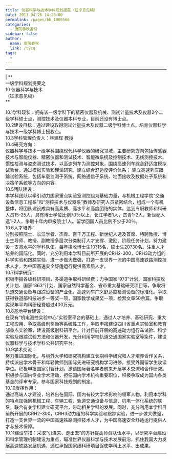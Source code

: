 ```yaml
---
title: 仪器科学与技术学科规划提要（征求意见稿）
date: 2011-04-26 14:26:00
permalink: /pages/bb_1000566
categories: 
  - 唐院春秋备份
sidebar: false
author: 
  name: 唐院春秋
  link: /tycq
tags: 
  - 
---
```


* * *

  
|  **  
一级学科规划提要之  
10 仪器科学与技术  
（征求意见稿）  
**  
  
10.1学科现状：拥有该一级学科下的精密仪器及机械、测试计量技术及仪器2个二级学科硕士点，测控技术及仪器本科专业，目前还没有博士点。  
10.2建设目标：通过建设取得测试计量技术及仪器二级学科博士点，培育仪器科学与技术一级学科博士授权点。  
10.3学科管理负责人：林建辉 教授  
10.4研究方向：  
仪器科学与技术一级学科围绕现代科学仪器的研究领域，主要研究方向包括传感器技术与智能仪器、精密仪器和测试技术、智能微系统及控制技术、无线测控技术、惯性检测与姿态测试技术。以高速列车为测控对象，围绕高速列车综合舒适度模拟试验台，通过模拟实验和理论研究，建立综合舒适度评价体系；
建立高速列车跟踪试验系统，包括车载监测子系统，网络通信子系统、地面接收及数据处子系统和决策子系统等方向的内容。  
10.5团队建设：  
本学科团队以牵引动力国家重点实验室测控组为基础力量，与机械工程学院“交通设备信息工程系”和“测控技术与仪器系”教师及研究人员紧密结合，组成一个有机整体，将团队建设成具有高素质、高水平和高度团结的实体。达到专职教师和科研人员15-25人，具有博士学位比例70％以上，长江学者1人，杰青1-2人，新世纪人选1-2人，争取十年内申报院士1人。留学回国人员比例不少于20％。  
10.6人才培养：  
分别按照院士、长江学者、杰青、百千万工程、新世纪人选及首席、特聘教授、博士生导师、教授、副教授多层次分类制订人才支撑、激励、阶段任务计划，努力建设一支高水平的学科队伍。每年招收博士生10?15名，硕士生20?30名。注重人才培养的国际化。同时，充分利用本学科目前所开展的CRH2-300，CRH3动力组的科学实验和跟踪实验，进一步做大做强，打造一支世界一流的中国高速铁路测控技术人才，为中国高速安全舒适运行提供高素质人才。  
10.7科学研究：  
积极申报各级科研项目，多渠道争取科研经费；力争国家“973”计划、国家科技攻关计划、国家“863”计划、国家自然科学基金、省市重大基础研究项目等，争取将轨道交通设备与跟踪设备的产业化，高速列车广义舒适度检测设备的标准化。争取获得铁道部科技进步一等奖一项，国家教学成果奖一项，检索文章50余篇，争取实现年平均科研经费超过400万元。  
10.8基地平台建设：  
在现有“机电测控实验中心”实验室平台的基础上，通过人才培养、基础研究、重大工程应用、争取高级别奖励等系统性工作，争取申报建设四川省重点实验室和教育部重点实验室，建设高级别科研平台。针对目前开展的高速动力组行车试验、科学实验及跟踪试验方法和仪器开发，充分利用学校轨道交通国家实验室等条件，建设仪器科学与技术学科公共研究平台。  
10.9学术交流：  
努力推进国际化，与境外大学和研究机构建立长期科学研究和人才培养合作关系，持续派出学术骨干和年轻教师到国际先进研究机构学习进修，接受外国留学生攻读学位。积极申报国家引智计划，邀请国际著名学者前来开展学术交流和合作研究。积极参与国内专业学术活动，担任国内学术机构重要职位，积极争取成为国内各类基金的评审专家，参与国家科技规划的制定。  
10.10发挥作用：  
通过高端人才建设，培养出在国际、国内有较大学术影响的领军人物。利用本学科的特点加强同机械工程、车辆工程、轨道交通设备与信息、机电一体化系统的联系，联合有关学科建立研究平台，带动相关学科的发展。同时，充分利用本学科目前所开展的CRH2-300，CRH3动力组的科学实验和跟踪实验，进一步做大做强，打造一支世界一流的中国高速铁路测控技术人才，为中国高速安全舒适运行提供人才与技术保障。  
10.11建设举措：采取“引进来、走出去”的方针提高师资队伍水平，以研究平台建设和科学管理机制建设为重点，瞄准世界仪器科学与技术发展前沿，抓住我国大力发展高速铁路发展机遇，通过承担国家级科研项目促使学科上水平、出成果。  
  
  
---